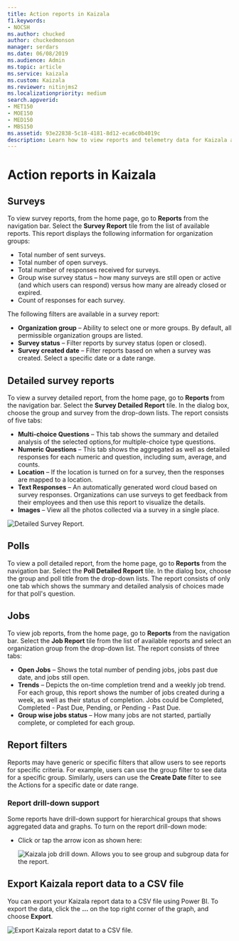 ```yaml
---
title: Action reports in Kaizala
f1.keywords:
- NOCSH
ms.author: chucked
author: chuckedmonson
manager: serdars
ms.date: 06/08/2019
ms.audience: Admin
ms.topic: article
ms.service: kaizala
ms.custom: Kaizala
ms.reviewer: nitinjms2
ms.localizationpriority: medium
search.appverid:
- MET150
- MOE150
- MED150
- MBS150
ms.assetid: 93e22838-5c18-4181-8d12-eca6c0b4019c
description: Learn how to view reports and telemetry data for Kaizala actions.
---
```


# Action reports in Kaizala

## Surveys

To view survey reports, from the home page, go to **Reports** from the navigation bar. Select the **Survey Report** tile from the list of available reports. This report displays the following information for organization groups: 
  
- Total number of sent surveys.
- Total number of open surveys.
- Total number of responses received for surveys.
- Group wise survey status – how many surveys are still open or active (and which users can respond) versus how many are already closed or expired.
- Count of responses for each survey.

The following filters are available in a survey report:
  
- **Organization group** – Ability to select one or more groups. By default, all permissible organization groups are listed.
- **Survey status** – Filter reports by survey status (open or closed).
- **Survey created date** – Filter reports based on when a survey was created. Select a specific date or a date range.
    
## Detailed survey reports

To view a survey detailed report, from the home page, go to **Reports** from the navigation bar. Select the **Survey Detailed Report**  tile. In the dialog box, choose the group and survey from the drop-down lists. The report consists of five tabs:
  
- **Multi-choice Questions** – This tab shows the summary and detailed analysis of the selected options,for multiple-choice type questions.
- **Numeric Questions** – This tab shows the aggregated as well as detailed responses for each numeric and question, including sum, average, and counts.
- **Location** – If the location is turned on for a survey, then the responses are mapped to a location.
- **Text Responses** – An automatically generated word cloud based on survey responses. Organizations can use surveys to get feedback from their employees and then use this report to visualize the details.
- **Images** – View all the photos collected via a survey in a single place.

![Detailed Survey Report.](media/fd37133a-893f-4012-88a7-6c40c412b3ef.png)

## Polls

To view a poll detailed report, from the home page, go to **Reports** from the navigation bar. Select the **Poll Detailed Report** tile. In the dialog box, choose the group and poll title from the drop-down lists. The report consists of only one tab which shows the summary and detailed analysis of choices made for that poll's question. 
  
## Jobs

To view job reports, from the home page, go to **Reports** from the navigation bar. Select the **Job Report** tile from the list of available reports and select an organization group from the drop-down list. The report consists of three tabs: 
  
- **Open Jobs** – Shows the total number of pending jobs, jobs past due date, and jobs still open.
- **Trends** – Depicts the on-time completion trend and a weekly job trend. For each group, this report shows the number of jobs created during a week, as well as their status of completion. Jobs could be Completed, Completed - Past Due, Pending, or Pending - Past Due.
- **Group wise jobs status** – How many jobs are not started, partially complete, or completed for each group.
    
    
## Report filters

Reports may have generic or specific filters that allow users to see reports for specific criteria. For example, users can use the group filter to see data for a specific group. Similarly, users can use the **Create Date** filter to see the Actions for a specific date or date range. 
  
### Report drill-down support

Some reports have drill-down support for hierarchical groups that shows aggregated data and graphs. To turn on the report drill-down mode:
  
- Click or tap the arrow icon as shown here:
    
    ![Kaizala job drill down. Allows you to see group and subgroup data for the report.](media/e4dbff79-a196-4fbf-a67d-ab4f5a131f59.png)
  
## Export Kaizala report data to a CSV file

You can export your Kaizala report data to a CSV file using Power BI. To export the data, click the **…** on the top right corner of the graph, and choose **Export**.
  
![Export Kaizala report datat to a CSV file.](media/447cbac6-24fa-4b11-b05f-a84758e55c39.png)
  


